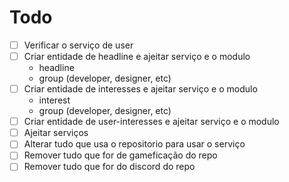 # Todo

- [ ] Verificar o serviço de user
- [ ] Criar entidade de headline e ajeitar serviço e o modulo
  - headline
  - group (developer, designer, etc)
- [ ] Criar entidade de interesses e ajeitar serviço e o modulo
  - interest
  - group (developer, designer, etc)
- [ ] Criar entidade de user-interesses e ajeitar serviço e o modulo
- [ ] Ajeitar serviços
- [ ] Alterar tudo que usa o repositorio para usar o serviço
- [ ] Remover tudo que for de gameficação do repo
- [ ] Remover tudo que for do discord do repo
